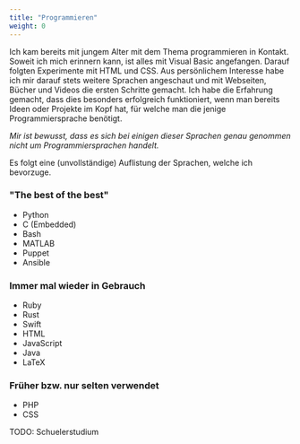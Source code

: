 ```yaml
---
title: "Programmieren"
weight: 0
---
```


Ich kam bereits mit jungem Alter mit dem Thema programmieren in Kontakt. Soweit ich mich erinnern kann, ist alles mit Visual Basic angefangen. Darauf folgten Experimente mit HTML und CSS.
Aus persönlichem Interesse habe ich mir darauf stets weitere Sprachen angeschaut und mit Webseiten, Bücher und Videos die ersten Schritte gemacht. Ich habe die Erfahrung gemacht, dass dies besonders erfolgreich funktioniert, wenn man bereits Ideen oder Projekte im Kopf hat, für welche man die jenige Programmiersprache benötigt.

*Mir ist bewusst, dass es sich bei einigen dieser Sprachen genau genommen nicht um Programmiersprachen handelt.*

Es folgt eine (unvollständige) Auflistung der Sprachen, welche ich bevorzuge.

### "The best of the best"

* Python
* C (Embedded)
* Bash
* MATLAB
* Puppet
* Ansible

### Immer mal wieder in Gebrauch

* Ruby
* Rust
* Swift
* HTML
* JavaScript
* Java
* LaTeX

### Früher bzw. nur selten verwendet

* PHP
* CSS

TODO: Schuelerstudium
